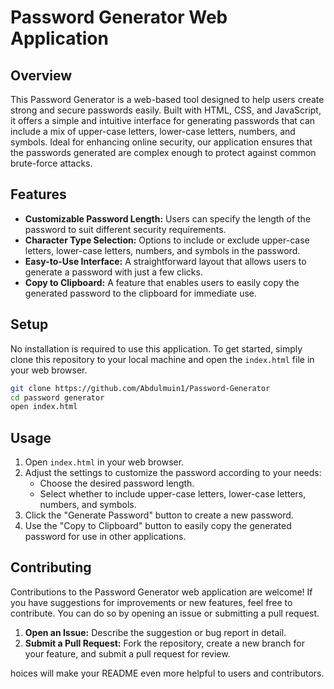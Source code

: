 # Password Generator Web Application

## Overview

This Password Generator is a web-based tool designed to help users create strong and secure passwords easily. Built with HTML, CSS, and JavaScript, it offers a simple and intuitive interface for generating passwords that can include a mix of upper-case letters, lower-case letters, numbers, and symbols. Ideal for enhancing online security, our application ensures that the passwords generated are complex enough to protect against common brute-force attacks.

## Features

- **Customizable Password Length:** Users can specify the length of the password to suit different security requirements.
- **Character Type Selection:** Options to include or exclude upper-case letters, lower-case letters, numbers, and symbols in the password.
- **Easy-to-Use Interface:** A straightforward layout that allows users to generate a password with just a few clicks.
- **Copy to Clipboard:** A feature that enables users to easily copy the generated password to the clipboard for immediate use.

## Setup

No installation is required to use this application. To get started, simply clone this repository to your local machine and open the `index.html` file in your web browser.

```bash
git clone https://github.com/Abdulmuin1/Password-Generator
cd password generator
open index.html
```

## Usage

1. Open `index.html` in your web browser.
2. Adjust the settings to customize the password according to your needs:
   - Choose the desired password length.
   - Select whether to include upper-case letters, lower-case letters, numbers, and symbols.
3. Click the "Generate Password" button to create a new password.
4. Use the "Copy to Clipboard" button to easily copy the generated password for use in other applications.

## Contributing

Contributions to the Password Generator web application are welcome! If you have suggestions for improvements or new features, feel free to contribute. You can do so by opening an issue or submitting a pull request.

1. **Open an Issue:** Describe the suggestion or bug report in detail.
2. **Submit a Pull Request:** Fork the repository, create a new branch for your feature, and submit a pull request for review.

hoices will make your README even more helpful to users and contributors.
